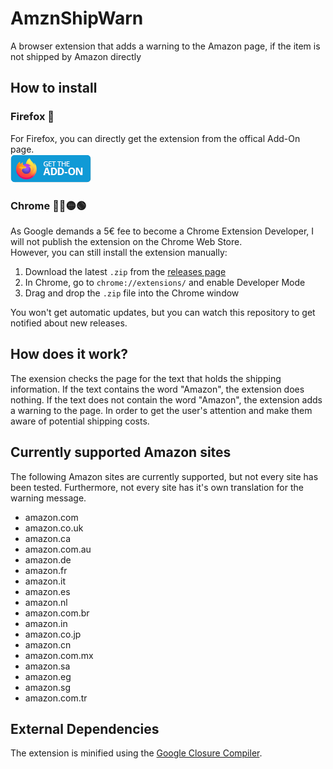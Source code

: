 # AmznShipWarn
A browser extension that adds a warning to the Amazon page, if the item is not shipped by Amazon directly

## How to install
### Firefox 🦊
For Firefox, you can directly get the extension from the offical Add-On page.  
[![Firefox-Extension](./get-the-addon-small.png)](https://addons.mozilla.org/firefox/addon/amznshipwarn/)

### Chrome 🔵🔴🟡🟢
As Google demands a 5€ fee to become a Chrome Extension Developer, I will not publish the extension on the Chrome Web Store.  
However, you can still install the extension manually:
1. Download the latest `.zip` from the [releases page](https://github.com/MrMinemeet/AmznShipWarn/releases)
2. In Chrome, go to `chrome://extensions/` and enable Developer Mode
3. Drag and drop the `.zip` file into the Chrome window

You won't get automatic updates, but you can watch this repository to get notified about new releases.

## How does it work?
The exension checks the page for the text that holds the shipping information. If the text contains the word "Amazon", the extension does nothing. If the text does not contain the word "Amazon", the extension adds a warning to the page. In order to get the user's attention and make them aware of potential shipping costs.

## Currently supported Amazon sites
The following Amazon sites are currently supported, but not every site has been tested.
Furthermore, not every site has it's own translation for the warning message.

- amazon.com
- amazon.co.uk
- amazon.ca
- amazon.com.au
- amazon.de
- amazon.fr
- amazon.it
- amazon.es
- amazon.nl
- amazon.com.br
- amazon.in
- amazon.co.jp
- amazon.cn
- amazon.com.mx
- amazon.sa
- amazon.eg
- amazon.sg
- amazon.com.tr

## External Dependencies
The extension is minified using the [Google Closure Compiler](https://github.com/google/closure-compiler).
